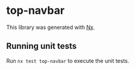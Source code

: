 # top-navbar

This library was generated with [Nx](https://nx.dev).

## Running unit tests

Run `nx test top-navbar` to execute the unit tests.
